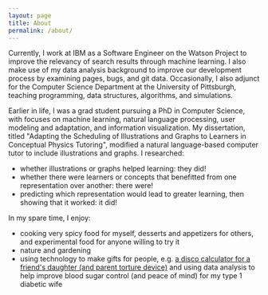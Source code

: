 ```yaml
---
layout: page
title: About
permalink: /about/
---
```


Currently, I work at IBM as a Software Engineer on the Watson Project to improve the relevancy of search results through machine learning.  I also make use of my data analysis background to improve our development process by examining pages, bugs, and git data.  Occasionally, I also adjunct for the Computer Science Department at the University of Pittsburgh, teaching programming, data structures, algorithms, and simulations.

Earlier in life, I was a grad student pursuing a PhD in Computer Science, with focuses on machine learning, natural language processing, user modeling and adaptation, and information visualization.  My dissertation, titled "Adapting the Scheduling of Illustrations and Graphs to Learners in Conceptual Physics Tutoring", modified a natural language-based computer tutor to include illustrations and graphs.  I researched:
- whether illustrations or graphs helped learning: they did!
- whether there were learners or concepts that benefitted from one representation over another: there were!
- predicting which representation would lead to greater learning, then showing that it worked: it did!

In my spare time, I enjoy:
- cooking very spicy food for myself, desserts and appetizers for others, and experimental food for anyone willing to try it
- nature and gardening
- using technology to make gifts for people, e.g. [a disco calculator for a friend's daughter (and parent torture device)](https://github.com/lipschultz/diabicus) and using data analysis to help improve blood sugar control (and peace of mind) for my type 1 diabetic wife
